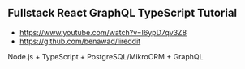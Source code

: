## Fullstack React GraphQL TypeScript Tutorial
- https://www.youtube.com/watch?v=I6ypD7qv3Z8
- https://github.com/benawad/lireddit


Node.js + TypeScript + PostgreSQL/MikroORM + GraphQL

